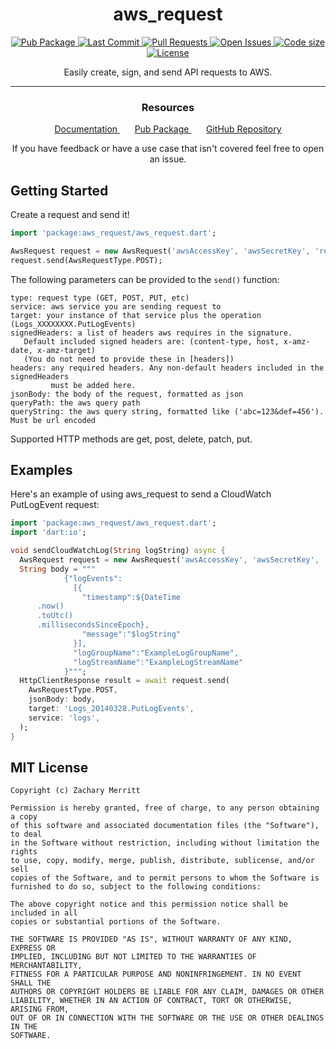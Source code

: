 <h1 align="center">
  aws_request
</h1>

<p align="center">
    <a href="https://pub.dev/packages/aws_request">
        <img alt="Pub Package" src="https://img.shields.io/pub/v/aws_request.svg?logo=dart&logoColor=00b9fc">
    </a>
    <a href="https://github.com/Zsmerritt/Flutter_AWS_Request/commits/main">
        <img alt="Last Commit" src="https://img.shields.io/github/last-commit/Zsmerritt/Flutter_AWS_Request?logo=git&logoColor=white">
    </a>
    <a href="https://github.com/Zsmerritt/Flutter_AWS_Request/pulls">
        <img alt="Pull Requests" src="https://img.shields.io/github/issues-pr/Zsmerritt/Flutter_AWS_Request?logo=github&logoColor=white">
    </a>
    <a href="https://github.com/Zsmerritt/Flutter_AWS_Request/issues">
        <img alt="Open Issues" src="https://img.shields.io/github/issues/Zsmerritt/Flutter_AWS_Request?logo=github&logoColor=white">
    </a>
    <a href="https://github.com/Zsmerritt/Flutter_AWS_Request">
        <img alt="Code size" src="https://img.shields.io/github/languages/code-size/Zsmerritt/Flutter_AWS_Request?logo=github&logoColor=white">
    </a>
    <a href="https://github.com/Zsmerritt/Flutter_AWS_Request/blob/main/LICENSE">
        <img alt="License" src="https://img.shields.io/github/license/Zsmerritt/Flutter_AWS_Request?logo=open-source-initiative&logoColor=blue">
    </a>
</p>

<p align="center">
    Easily create, sign, and send API requests to AWS.
</p>

---

<h3 align="center">
  Resources
</h3>

<p align="center">
    <a href="https://pub.dev/documentation/aws_request/latest/aws_request/aws_request-library.html">
        Documentation
    </a>
    &nbsp;
    &nbsp;
    &nbsp;
    <a href="https://pub.dev/packages/aws_request">
        Pub Package
    </a>
    &nbsp;
    &nbsp;
    &nbsp;
    <a href="https://github.com/Zsmerritt/Flutter_AWS_Request">
        GitHub Repository
    </a>
</p>

<p align="center">
    If you have feedback or have a use case that isn't covered feel free to open an issue.
</p>

## Getting Started

Create a request and send it!

~~~dart
import 'package:aws_request/aws_request.dart';

AwsRequest request = new AwsRequest('awsAccessKey', 'awsSecretKey', 'region');
request.send(AwsRequestType.POST);
~~~

The following parameters can be provided to the `send()` function:

~~~
type: request type (GET, POST, PUT, etc)
service: aws service you are sending request to
target: your instance of that service plus the operation (Logs_XXXXXXXX.PutLogEvents)
signedHeaders: a list of headers aws requires in the signature.
   Default included signed headers are: (content-type, host, x-amz-date, x-amz-target)
   (You do not need to provide these in [headers])
headers: any required headers. Any non-default headers included in the signedHeaders 
         must be added here.
jsonBody: the body of the request, formatted as json
queryPath: the aws query path
queryString: the aws query string, formatted like ('abc=123&def=456'). Must be url encoded
~~~

Supported HTTP methods are get, post, delete, patch, put.

## Examples

Here's an example of using aws_request to send a CloudWatch PutLogEvent request:

~~~dart
import 'package:aws_request/aws_request.dart';
import 'dart:io';

void sendCloudWatchLog(String logString) async {
  AwsRequest request = new AwsRequest('awsAccessKey', 'awsSecretKey', 'region');
  String body = """  
            {"logEvents":
              [{
                "timestamp":${DateTime
      .now()
      .toUtc()
      .millisecondsSinceEpoch},
                "message":"$logString"
              }],
              "logGroupName":"ExampleLogGroupName",
              "logStreamName":"ExampleLogStreamName"
            }""";
  HttpClientResponse result = await request.send(
    AwsRequestType.POST,
    jsonBody: body,
    target: 'Logs_20140328.PutLogEvents',
    service: 'logs',
  );
}
~~~

## MIT License

```
Copyright (c) Zachary Merritt

Permission is hereby granted, free of charge, to any person obtaining a copy
of this software and associated documentation files (the "Software"), to deal
in the Software without restriction, including without limitation the rights
to use, copy, modify, merge, publish, distribute, sublicense, and/or sell
copies of the Software, and to permit persons to whom the Software is
furnished to do so, subject to the following conditions:

The above copyright notice and this permission notice shall be included in all
copies or substantial portions of the Software.

THE SOFTWARE IS PROVIDED "AS IS", WITHOUT WARRANTY OF ANY KIND, EXPRESS OR
IMPLIED, INCLUDING BUT NOT LIMITED TO THE WARRANTIES OF MERCHANTABILITY,
FITNESS FOR A PARTICULAR PURPOSE AND NONINFRINGEMENT. IN NO EVENT SHALL THE
AUTHORS OR COPYRIGHT HOLDERS BE LIABLE FOR ANY CLAIM, DAMAGES OR OTHER
LIABILITY, WHETHER IN AN ACTION OF CONTRACT, TORT OR OTHERWISE, ARISING FROM,
OUT OF OR IN CONNECTION WITH THE SOFTWARE OR THE USE OR OTHER DEALINGS IN THE
SOFTWARE.
```